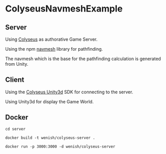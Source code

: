 # ColyseusNavmeshExample
 
## Server

Using [Colyseus](https://github.com/colyseus/colyseus) as authorative Game Server.

Using the npm [navmesh](https://github.com/mikewesthad/navmesh) library for pathfinding.

The navmesh which is the base for the pathfinding calculation is generated from Unity.

## Client

Using the [Colyseus Unity3d](https://github.com/colyseus/colyseus-unity3d) SDK for connecting to the server.

Using Unity3d for display the Game World.


## Docker

`cd server`

`docker build -t wenish/colyseus-server .`

`docker run -p 3000:3000 -d wenish/colyseus-server`